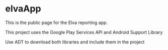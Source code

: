 elvaApp
=======

This is the public page for the Elva reporting app. 



This project uses the Google Play Services API and Android Support Library

Use ADT to download both libraries and include them in the project

